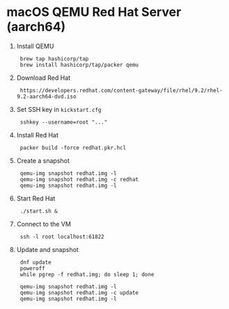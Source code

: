 # macOS QEMU Red Hat Server (aarch64)

1. Install QEMU

		brew tap hashicorp/tap
		brew install hashicorp/tap/packer qemu

1. Download Red Hat

		https://developers.redhat.com/content-gateway/file/rhel/9.2/rhel-9.2-aarch64-dvd.iso

1. Set SSH key in `kickstart.cfg`

		sshkey --username=root "..."

1. Install Red Hat

		packer build -force redhat.pkr.hcl

1. Create a snapshot

		qemu-img snapshot redhat.img -l
		qemu-img snapshot redhat.img -c redhat
		qemu-img snapshot redhat.img -l

1. Start Red Hat

		./start.sh &

1. Connect to the VM

		ssh -l root localhost:61822

1. Update and snapshot

		dnf update
		poweroff
		while pgrep -f redhat.img; do sleep 1; done

		qemu-img snapshot redhat.img -l
		qemu-img snapshot redhat.img -c update
		qemu-img snapshot redhat.img -l
